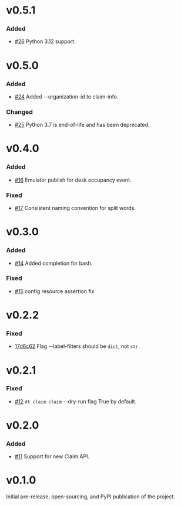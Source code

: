 # v0.5.1
### Added
- [#26](https://github.com/jhgjeraker/disruptive-cli/pull/26) Python 3.12 support.

# v0.5.0
### Added
- [#24](https://github.com/jhgjeraker/disruptive-cli/pull/24) Added --organization-id to claim-info.

### Changed
- [#25](https://github.com/jhgjeraker/disruptive-cli/pull/25) Python 3.7 is end-of-life and has been deprecated.

# v0.4.0
### Added
- [#16](https://github.com/jhgjeraker/disruptive-cli/pull/16) Emulator publish for desk occupancy event.

### Fixed
- [#17](https://github.com/jhgjeraker/disruptive-cli/pull/17) Consistent naming convention for split words.

# v0.3.0
### Added
- [#14](https://github.com/jhgjeraker/disruptive-cli/pull/14) Added completion for bash.

### Fixed
- [#15](https://github.com/jhgjeraker/disruptive-cli/pull/15) config resource assertion fix

# v0.2.2
### Fixed
- [17d6c62](https://github.com/jhgjeraker/disruptive-cli/commit/17d6c629eaf5a158609a2a3a5b5451d3032a320d) Flag --label-filters should be `dict`, not `str`.

# v0.2.1
### Fixed
- [#12](https://github.com/jhgjeraker/disruptive-cli/pull/12) `dt claim claim` --dry-run flag True by default.

# v0.2.0
### Added
- [#11](https://github.com/jhgjeraker/disruptive-cli/pull/11) Support for new Claim API.

# v0.1.0
Initial pre-release, open-sourcing, and PyPI publication of the project.
